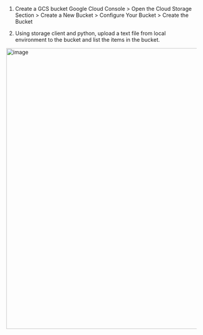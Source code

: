 1) Create a GCS bucket
         Google Cloud Console > Open the Cloud Storage Section > Create a New Bucket > Configure Your Bucket > Create the Bucket
   
2) Using storage client and python, upload a text file from local environment to the bucket and list the items in the bucket.
<img width="743" alt="image" src="https://github.com/user-attachments/assets/9fadc1ce-d311-4c91-8abf-9f2a9185000c">
